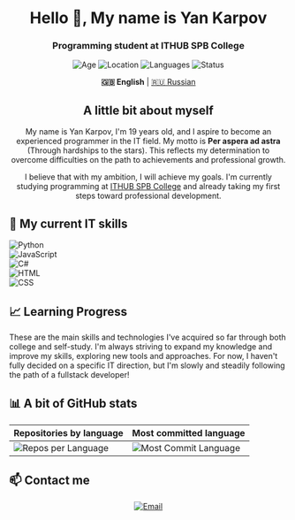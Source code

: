 <h1 align="center">Hello 👋, My name is Yan Karpov</h1>
<h3 align="center">Programming student at ITHUB SPB College</h3>

<p align="center">
  <img src="https://img.shields.io/badge/Age-19-%236A0D91?style=flat-square" alt="Age">
  <img src="https://img.shields.io/badge/Location-Saint%20Petersburg-%236A0D91?style=flat-square" alt="Location">
  <img src="https://img.shields.io/badge/Languages-Russian%2C%20English-%236A0D91?style=flat-square" alt="Languages">
  <img src="https://img.shields.io/badge/Status-Student-%236A0D91?style=flat-square" alt="Status">
</p>

<p align="center">
  <strong>🇬🇧 English</strong> | <a href="README.ru.md">🇷🇺 Russian</a>
</p>

<h2 align="center">A little bit about myself</h2>
<p align="center">
  My name is Yan Karpov, I'm 19 years old, and I aspire to become an experienced programmer in the IT field. My motto is <strong>Per aspera ad astra</strong> (Through hardships to the stars). This reflects my determination to overcome difficulties on the path to achievements and professional growth.
</p>
<p align="center">
  I believe that with my ambition, I will achieve my goals. I'm currently studying programming at <a href="https://spb.ithub.ru/">ITHUB SPB College</a> and already taking my first steps toward professional development.
</p>

## 🔧 My current IT skills
![Python](https://img.shields.io/badge/Python-80%25-brightgreen)<br>
![JavaScript](https://img.shields.io/badge/JavaScript-75%25-yellow)<br>
![C#](https://img.shields.io/badge/C%23-45%25-orange)<br>
![HTML](https://img.shields.io/badge/HTML-65%25-blue)<br>
![CSS](https://img.shields.io/badge/CSS-45%25-lightgrey)

## 📈 Learning Progress
These are the main skills and technologies I've acquired so far through both college and self-study. I'm always striving to expand my knowledge and improve my skills, exploring new tools and approaches. For now, I haven't fully decided on a specific IT direction, but I'm slowly and steadily following the path of a fullstack developer!

## 📊 A bit of GitHub stats

| Repositories by language | Most committed language |
|--------------------------|-------------------------|
| ![Repos per Language](http://github-profile-summary-cards.vercel.app/api/cards/repos-per-language?username=Yankarpov&theme=aura) | ![Most Commit Language](http://github-profile-summary-cards.vercel.app/api/cards/most-commit-language?username=Yankarpov&theme=aura) |

## 📫 Contact me
<p align="center">
  <a href="mailto:karpovyaa23@spb.ithub.ru">
    <img src="https://img.shields.io/badge/Email-karpovyaa23@spb.ithub.ru-%234B0082?style=flat-square&logo=gmail&logoColor=white" alt="Email">
  </a>
</p>
